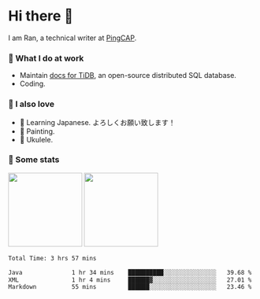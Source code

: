 # Hi there 👋

I am Ran, a technical writer at [PingCAP](https://pingcap.com/).

### 📝 What I do at work

- Maintain [docs for TiDB](https://github.com/pingcap/docs), an open-source distributed SQL database.
- Coding.

### 🤠 I also love

- 💬 Learning Japanese. よろしくお願い致します！
- 🎨 Painting.
- 🎵 Ukulele.

### 🥳 Some stats

<p>
<img src="https://api.vaunt.dev/v1/github/entities/ran-huang/contributions?format=svg" height="150" />
<img src="https://api.vaunt.dev/v1/github/entities/ran-huang/achievements?format=svg&limit=3" height="150" />
</p>

<!--START_SECTION:waka-->

```txt
Total Time: 3 hrs 57 mins

Java              1 hr 34 mins    ██████████░░░░░░░░░░░░░░░   39.68 %
XML               1 hr 4 mins     ██████▓░░░░░░░░░░░░░░░░░░   27.01 %
Markdown          55 mins         ██████░░░░░░░░░░░░░░░░░░░   23.46 %
```

<!--END_SECTION:waka-->

